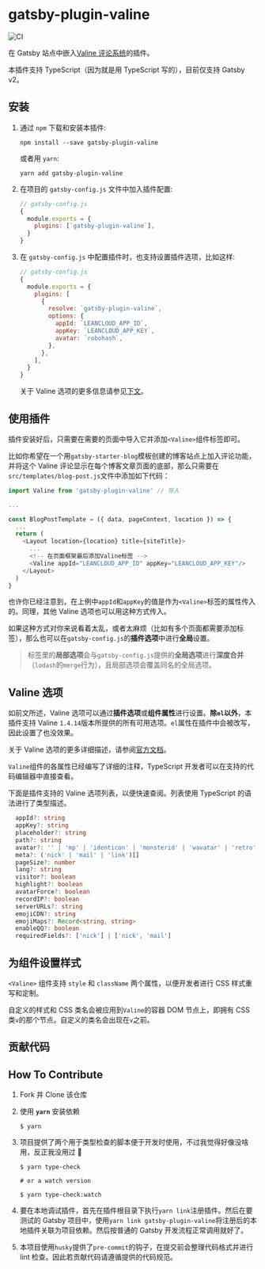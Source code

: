 # gatsby-plugin-valine

![CI](https://github.com/wizcas/gatsby-plugin-valine/workflows/CI/badge.svg)

在 Gatsby 站点中嵌入[Valine 评论系统](https://valine.js.org)的插件。

本插件支持 TypeScript（因为就是用 TypeScript 写的），目前仅支持 Gatsby v2。

## 安装

1. 通过 `npm` 下载和安装本插件:

   ```shell
   npm install --save gatsby-plugin-valine
   ```

   或者用 `yarn`:

   ```shell
   yarn add gatsby-plugin-valine
   ```

2. 在项目的 `gatsby-config.js` 文件中加入插件配置:

   ```js
   // gatsby-config.js
   {
     module.exports = {
       plugins: [`gatsby-plugin-valine`],
     }
   }
   ```

3. 在 `gatsby-config.js` 中配置插件时，也支持设置插件选项，比如这样:

   ```js
   // gatsby-config.js
   {
     module.exports = {
       plugins: [
         {
           resolve: `gatsby-plugin-valine`,
           options: {
             appId: `LEANCLOUD_APP_ID`,
             appKey: `LEANCLOUD_APP_KEY`,
             avatar: `robohash`,
           },
         },
       ],
     }
   }
   ```

   关于 Valine 选项的更多信息请参见[下文](#valine选项)。

## 使用插件

插件安装好后，只需要在需要的页面中导入它并添加`<Valine>`组件标签即可。

比如你希望在一个用`gatsby-starter-blog`模板创建的博客站点上加入评论功能，并将这个 Valine 评论显示在每个博客文章页面的底部，那么只需要在`src/templates/blog-post.js`文件中添加如下代码：

```js
import Valine from 'gatsby-plugin-valine' // 导入

...

const BlogPostTemplate = ({ data, pageContext, location }) => {
  ...
  return (
    <Layout location={location} title={siteTitle}>
      ...
      <!-- 在页面框架最后添加Valine标签 -->
      <Valine appId="LEANCLOUD_APP_ID" appKey="LEANCLOUD_APP_KEY"/>
    </Layout>
  )
}
```

也许你已经注意到，在上例中`appId`和`appKey`的值是作为`<Valine>`标签的属性传入的。同理，其他 Valine 选项也可以用这种方式传入。

如果这种方式对你来说看着太乱，或者太麻烦（比如有多个页面都需要添加标签），那么也可以在`gatsby-config.js`的**插件选项**中进行**全局**设置。

> 标签里的**局部选项**会与`gatsby-config.js`提供的**全局选项**进行**深度合并**（`lodash`的`merge`行为），且局部选项会覆盖同名的全局选项。

## Valine 选项

如前文所述，Valine 选项可以通过**插件选项**或**组件属性**进行设置。**除`el`以外**，本插件支持 Valine `1.4.14`版本所提供的所有可用选项。`el`属性在插件中会被改写，因此设置了也没效果。

关于 Valine 选项的更多详细描述，请参阅[官方文档](https://valine.js.org/configuration.html)。

`Valine`组件的各属性已经编写了详细的注释，TypeScript 开发者可以在支持的代码编辑器中直接查看。

下面是插件支持的 Valine 选项列表，以便快速查阅。列表使用 TypeScript 的语法进行了类型描述。

```ts
  appId?: string
  appKey?: string
  placeholder?: string
  path?: string
  avatar?: '' | 'mp' | 'identicon' | 'monsterid' | 'wavatar' | 'retro' | 'robohash' | 'hide'
  meta?: ('nick' | 'mail' | 'link')[]
  pageSize?: number
  lang?: string
  visitor?: boolean
  highlight?: boolean
  avatarForce?: boolean
  recordIP?: boolean
  serverURLs?: string
  emojiCDN?: string
  emojiMaps?: Record<string, string>
  enableQQ?: boolean
  requiredFields?: ['nick'] | ['nick', 'mail']
```

## 为组件设置样式

`<Valine>` 组件支持 `style` 和 `className` 两个属性，以便开发者进行 CSS 样式重写和定制。

自定义的样式和 CSS 类名会被应用到`Valine`的容器 DOM 节点上，即拥有 CSS 类`v`的那个节点。自定义的类名会出现在`v`之前。

## 贡献代码

## How To Contribute

1. Fork 并 Clone 该仓库
2. 使用 **`yarn`** 安装依赖
   ```shell
   $ yarn
   ```
3. 项目提供了两个用于类型检查的脚本便于开发时使用，不过我觉得好像没啥用，反正我没用过 🤣

   ```shell
   $ yarn type-check

   # or a watch version

   $ yarn type-check:watch
   ```

4. 要在本地调试插件，首先在插件根目录下执行`yarn link`注册插件。然后在要测试的 Gatsby 项目中，使用`yarn link gatsby-plugin-valine`将注册后的本地插件关联为项目依赖。然后按普通的 Gatsby 开发流程正常调用就好了。
5. 本项目使用`husky`提供了`pre-commit`的钩子，在提交前会整理代码格式并进行 lint 检查。因此若贡献代码请遵循提供的代码规范。
